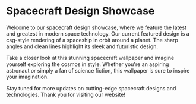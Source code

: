 <!--font:Montserrat-->

# Spacecraft Design Showcase

Welcome to our spacecraft design showcase, where we feature the latest and greatest in modern space technology. Our current featured design is a csg-style rendering of a spaceship in orbit around a planet. The sharp angles and clean lines highlight its sleek and futuristic design.

Take a closer look at this stunning spacecraft wallpaper and imagine yourself exploring the cosmos in style. Whether you're an aspiring astronaut or simply a fan of science fiction, this wallpaper is sure to inspire your imagination.

Stay tuned for more updates on cutting-edge spacecraft designs and technologies. Thank you for visiting our website!

<!--

Write me markdown content of website with wallpaper:

"A csg-style rendering of a spaceship in orbit around a planet, with sharp angles and clean lines that highlight its modern and sleek design."

The header of the page should not be copy of the text but rather a real content of the website which is using this wallpaper.


---


# Spacecraft Design Showcase

Welcome to our spacecraft design showcase, where we feature the latest and greatest in modern space technology. Our current featured design is a csg-style rendering of a spaceship in orbit around a planet. The sharp angles and clean lines highlight its sleek and futuristic design.

Take a closer look at this stunning spacecraft wallpaper and imagine yourself exploring the cosmos in style. Whether you're an aspiring astronaut or simply a fan of science fiction, this wallpaper is sure to inspire your imagination.

Stay tuned for more updates on cutting-edge spacecraft designs and technologies. Thank you for visiting our website!


---


Write me a Google font which is best fitting for the website.

Pick from the list:
- Roboto
- Lobster
- Lato
- Exo 2
- Poppins
- Futura
- Dancing Script
- Great Vibes
- Montserrat
- Orbitron
- Inter
- IBM Plex Sans
- Raleway
- Alegreya
- Barlow Condensed
- Open Sans
- Playfair Display


Write just the font name nothing else.


---


Montserrat

-->
